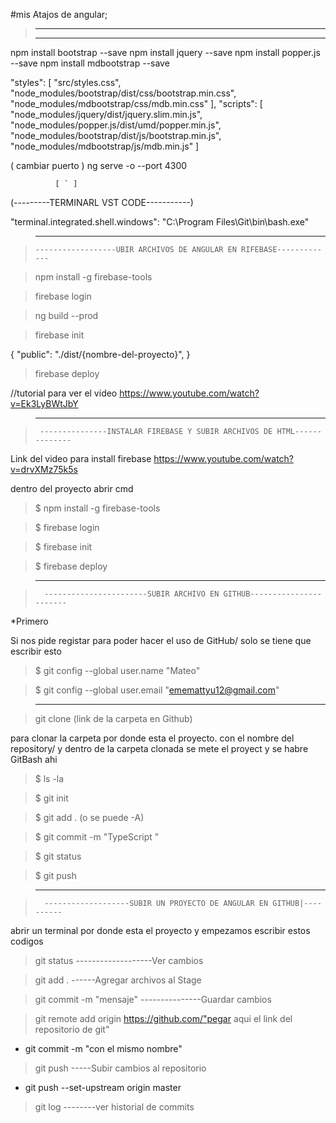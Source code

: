 #mis Atajos de angular;
>------------------------------------------------------
>------------------------------------------------------

 npm install bootstrap --save
 npm install jquery --save
 npm install popper.js --save
 npm install mdbootstrap --save

"styles": [
              "src/styles.css",
              "node_modules/bootstrap/dist/css/bootstrap.min.css",
              "node_modules/mdbootstrap/css/mdb.min.css"
            ],
            "scripts": [
              "node_modules/jquery/dist/jquery.slim.min.js",
              "node_modules/popper.js/dist/umd/popper.min.js",
              "node_modules/bootstrap/dist/js/bootstrap.min.js",
              "node_modules/mdbootstrap/js/mdb.min.js"
            ]


( cambiar puerto )
ng serve -o --port 4300   

              [ ` ]


(---------TERMINARL VST CODE-----------)

"terminal.integrated.shell.windows": "C:\\Program Files\\Git\\bin\\bash.exe"

>------------------------------------------------------

>     ------------------UBIR ARCHIVOS DE ANGULAR EN RIFEBASE-------------

> npm install -g firebase-tools

> firebase login

> ng build --prod

> firebase init

{
    "public": "./dist/{nombre-del-proyecto}",
}

> firebase deploy

//tutorial para ver el video
https://www.youtube.com/watch?v=Ek3LyBWtJbY

>------------------------------------------------------

>      ---------------INSTALAR FIREBASE Y SUBIR ARCHIVOS DE HTML--------------

Link del video para install firebase https://www.youtube.com/watch?v=drvXMz75k5s

dentro del proyecto abrir cmd

>$ npm install -g firebase-tools

>$ firebase login

>$ firebase init

>$ firebase deploy


>------------------------------------------------------

>       -----------------------SUBIR ARCHIVO EN GITHUB-----------------------

*Primero

Si nos pide registar para poder hacer el uso de GitHub/ solo se tiene que escribir esto 

>$ git config --global user.name "Mateo"

>$ git config --global user.email "ememattyu12@gmail.com"

>------------------------------------------------------

> git clone (link de la carpeta en Github)

para clonar la carpeta por donde esta el proyecto.
con el nombre del repository/ y dentro de la carpeta clonada se mete el proyect y  se habre GitBash ahi


>$ ls -la

>$ git init

>$ git add . (o se puede -A)

>$ git commit -m "TypeScript "

>$ git status

>$ git push

>------------------------------------------------------

>       -------------------SUBIR UN PROYECTO DE ANGULAR EN GITHUB|----------

abrir un terminal por donde esta el proyecto y empezamos escribir estos codigos


>  git status                    -------------------Ver cambios

>  git add .                     ------Agregar archivos al Stage

>  git commit -m "mensaje"        ---------------Guardar cambios    

>  git remote add origin https://github.com/"pegar aqui el link del  repositorio de git"

* git commit -m "con el mismo nombre" 

>  git push                       -----Subir cambios al repositorio

* git push --set-upstream origin master

>  git log                         --------ver historial de commits
 



















